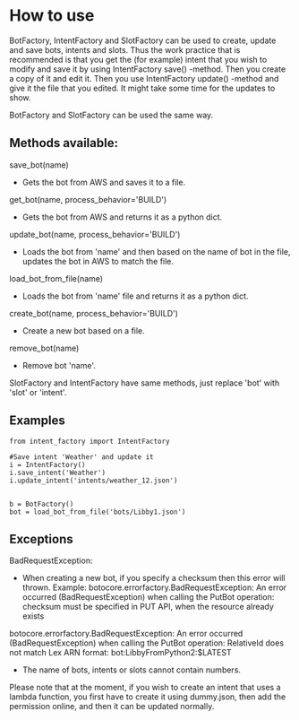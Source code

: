 # How to use
BotFactory, IntentFactory and SlotFactory can be used to create, update and
save bots, intents and slots. Thus the work practice that is recommended is
that you get the (for example) intent that you wish to modify and save it by
using IntentFactory save() -method. Then you create a copy of it and edit it.
Then you use IntentFactory update() -method and give it the file that you
edited. It might take some time for the updates to show. 

BotFactory and SlotFactory can be used the same way.

## Methods available:
save_bot(name)
- Gets the bot from AWS and saves it to a file.

get_bot(name, process_behavior='BUILD')
- Gets the bot from AWS and returns it as a python dict.

update_bot(name, process_behavior='BUILD')
- Loads the bot from 'name' and then based on the name of bot in the file,
  updates the bot in AWS to match the file. 

load_bot_from_file(name)
- Loads the bot from 'name' file and returns it as a python dict.

create_bot(name, process_behavior='BUILD')
- Create a new bot based on a file.

remove_bot(name)
- Remove bot 'name'.

SlotFactory and IntentFactory have same methods, just replace 'bot' with 'slot'
or 'intent'.

## Examples

```
from intent_factory import IntentFactory

#Save intent 'Weather' and update it 
i = IntentFactory()
i.save_intent('Weather')
i.update_intent('intents/weather_12.json')


b = BotFactory()
bot = load_bot_from_file('bots/Libby1.json')

```


## Exceptions

BadRequestException:
- When creating a new bot, if you specify a checksum then this error will
  thrown. Example:
botocore.errorfactory.BadRequestException: An error occurred (BadRequestException) when calling the PutBot operation: checksum must be specified in PUT API, when the resource already exists

botocore.errorfactory.BadRequestException: An error occurred
(BadRequestException) when calling the PutBot operation: RelativeId does not
match Lex ARN format: bot:LibbyFromPython2:$LATEST
- The name of bots, intents or slots cannot contain numbers.


Please note that at the moment, if you wish to create an intent that uses
a lambda function, you first have to create it using dummy.json, then add the
permission online, and then it can be updated normally.
